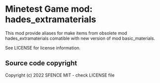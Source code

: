 Minetest Game mod: hades_extramaterials
=============================

This mod provide aliases for make items from obsolete mod hades_extramaterials comatible with new version of mod basic_materials.

See LICENSE for license information.

Source code copyright
----------------------
Copyright (c) 2022 SFENCE
MIT - check LICENSE file
